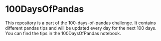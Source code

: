 # 100DaysOfPandas
This repository is a part of the 100-days-of-pandas challenge.
It contains different pandas tips and will be updated every day for the next 100 days.
You can find the tips in the 100DaysOfPandas notebook.
